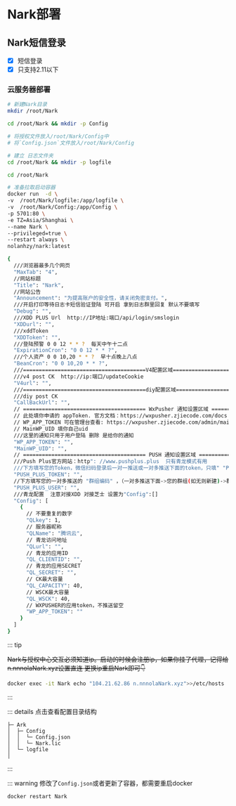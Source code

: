 # Nark部署
## Nark短信登录

- [x] 短信登录
- [x] 只支持2.11以下

### 云服务器部署

<CodeGroup>
  <CodeGroupItem title="AMD" active>

```bash
# 新建Nark目录
mkdir /root/Nark 

cd /root/Nark && mkdir -p Config

# 将授权文件放入/root/Nark/Config中
# 将`Config.json`文件放入/root/Nark/Config

# 建立 日志文件夹
cd /root/Nark && mkdir -p logfile 

cd /root/Nark

# 准备拉取启动容器
docker run  -d \
-v  /root/Nark/logfile:/app/logfile \
-v  /root/Nark/Config:/app/Config \
-p 5701:80 \
-e TZ=Asia/Shanghai \
--name Nark \
--privileged=true \
--restart always \
nolanhzy/nark:latest


```

  </CodeGroupItem>
  <CodeGroupItem title="Config.json">
  
```bash
{
  ///浏览器最多几个网页
  "MaxTab": "4",
  //网站标题
  "Title": "Nark",
  //网站公告
  "Announcement": "为提高账户的安全性，请关闭免密支付。",
  ///开启打印等待日志卡短信验证登陆 可开启 拿到日志群里回复 默认不要填写
  "Debug": "",
  ///XDD PLUS Url  http://IP地址:端口/api/login/smslogin
  "XDDurl": "",
  ///xddToken
  "XDDToken": "",
  ///登陆预警 0 0 12 * * ?  每天中午十二点
  "ExpirationCron": "0 0 12 * * ?",
  ///个人资产 0 0 10,20 * * ?  早十点晚上八点
  "BeanCron": "0 0 10,20 * * ?",
  ///=======================================V4配置区域==========================================
  ///v4 post CK  http://ip:端口/updateCookie
  "V4url": "",
  ///=======================================diy配置区域==========================================
  ///diy post CK
  "CallBackUrl": "",
  // ======================================= WxPusher 通知设置区域 ===========================================
  // 此处填你申请的 appToken. 官方文档：https://wxpusher.zjiecode.com/docs
  // WP_APP_TOKEN 可在管理台查看: https://wxpusher.zjiecode.com/admin/main/app/appToken
  // MainWP_UID 填你自己uid
  ///这里的通知只用于用户登陆 删除 是给你的通知
  "WP_APP_TOKEN": "",
  "MainWP_UID": "",
  // ======================================= PUSH 通知设置区域 ===========================================
  ///Push Plus官方网站：http": //www.pushplus.plus  只有青龙模式有用
  ///下方填写您的Token，微信扫码登录后一对一推送或一对多推送下面的token，只填" "PUSH_PLUS_TOKEN",
  "PUSH_PLUS_TOKEN": "",
  //下方填写您的一对多推送的 "群组编码" ，（一对多推送下面->您的群组(如无则新建)->群组编码）
  "PUSH_PLUS_USER": "",
  ///青龙配置  注意对接XDD 对接芝士 设置为"Config":[]
  "Config": [
    {
      // 不要重复的数字
      "QLkey": 1,
      // 服务器昵称
      "QLName": "腾讯云",
      // 青龙访问地址
      "QLurl": "",
      // 青龙的应用ID
      "QL_CLIENTID": "",
      // 青龙的应用SECRET
      "QL_SECRET": "",
      // CK最大容量
      "QL_CAPACITY": 40,
      // WSCK最大容量
      "QL_WSCK": 40,
      // WXPUSHER的应用token，不推送留空
      "WP_APP_TOKEN": ""
    }
  ]
}
```

  </CodeGroupItem>
</CodeGroup>

::: tip 



~~Nark与授权中心交互必须知道ip。启动的时候会注册ip，如果你挂了代理，记得给n.nnnolaNark.xyz设置直连 更换ip重启Nark即可:point_down:~~

```bash
docker exec -it Nark echo "104.21.62.86 n.nnnolaNark.xyz">>/etc/hosts
```

:::



::: details 点击查看配置目录结构

```
├─ Ark
│  ├─ Config
│  │  └─ Config.json
│  │  └─ Nark.lic
│  └─ logfile
│

```

:::



::: warning
修改了`Config.json`或者更新了容器，都需要重启docker

```bash
docker restart Nark
```